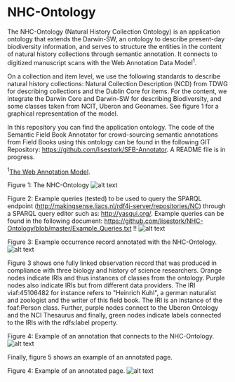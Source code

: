 # NHC-Ontology

The NHC-Ontology (Natural History Collection Ontology) is an application ontology that extends the Darwin-SW, an ontology to describe present-day biodiversity information, and serves to structure the entities in the content of natural history collections through semantic annotation. It connects to digitized manuscript scans with the Web Annotation Data Model<sup>1</sup>.

On a collection and item level, we use the following standards to describe natural history collections: Natural Collection Description (NCD) from TDWG for describing collections and the Dublin Core for items. For the content, we integrate the Darwin Core and Darwin-SW for describing Biodiversity, and some classes taken from NCIT, Uberon and Geonames. See figure 1 for a graphical representation of the model. 

In this repository you can find the application ontology. The code of the Semantic Field Book Annotator for crowd-sourcing semantic annotations from Field Books using this ontology can be found in the following GIT Repository: https://github.com/lisestork/SFB-Annotator. A README file is in progress. 

<sup>1</sup>[The Web Annotation Model](https://www.w3.org/TR/annotation-model/).

Figure 1: The NHC-Ontology
![alt text](https://github.com/lisestork/NHC-Ontology/blob/master/Images/secondOccurrenceModel.png)

Figure 2: Example queries (tested) to be used to query the SPARQL endpoint (http://makingsense.liacs.nl/rdf4j-server/repositories/NC) through a SPARQL query editor such as: http://yasgui.org/. Example queries can be found in the following document: https://github.com/lisestork/NHC-Ontology/blob/master/Example_Queries.txt !!
![alt text](https://github.com/lisestork/NHC-Ontology/blob/master/Images/Queries.png)

Figure 3: Example occurrence record annotated with the NHC-Ontology. 
![alt text](https://github.com/lisestork/NHC-Ontology/blob/master/Images/RecordGraph.png)

Figure 3 shows one fully linked observation record that was produced in compliance with three biology and history of science researchers. Orange nodes indicate IRIs and thus instances of classes from the ontology. Purple nodes also indicate IRIs but from different data providers. The IRI viaf:45106482 for instance refers to "Heinrich Kuhl", a german naturalist and zoologist and the writer of this field book. The IRI is an instance of the foaf:Person class. Further, purple nodes connect to the Uberon Ontology and the NCI Thesaurus and finally, green nodes indicate labels connected to the IRIs with the rdfs:label property. 

Figure 4: Example of an annotation that connects to the NHC-Ontology. 
![alt text](https://github.com/lisestork/NHC-Ontology/blob/master/Images/AnnotationExample.png)

Finally, figure 5 shows an example of an annotated page. 

Figure 4: Example of an annotated page. 
![alt text](https://github.com/lisestork/NHC-Ontology/blob/master/Images/AnnotatedImage.png)
